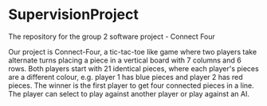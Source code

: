 # SupervisionProject
The repository for the group 2 software project - Connect Four

Our project is Connect-Four, a tic-tac-toe like game where two players take alternate turns placing a piece in a vertical board with 7 columns and 6 rows. Both players start with 21 identical pieces, where each player's pieces are a different colour, e.g. player 1 has blue pieces and player 2 has red pieces. The winner is the first player to get four connected pieces in a line. The player can select to play against another player or play against an AI.
